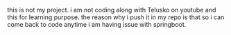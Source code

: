 this is not my project. i am not coding along with Telusko on 
youtube and this for learning purpose. the reason why i push it in my repo 
is that so i can come back to code anytime i am having issue
with springboot.
